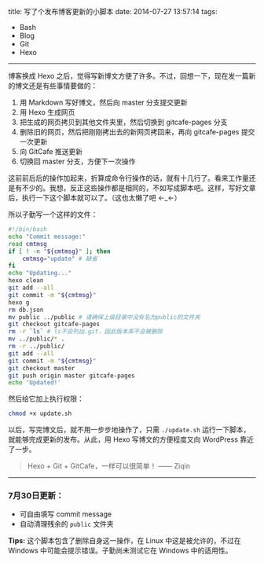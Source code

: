 title: 写了个发布博客更新的小脚本
date: 2014-07-27 13:57:14
tags:
- Bash
- Blog
- Git
- Hexo
---

博客换成 Hexo 之后，觉得写新博文方便了许多。不过，回想一下，现在发一篇新的博文还是有些事情要做的：

1. 用 Markdown 写好博文，然后向 master 分支提交更新
2. 用 Hexo 生成网页
3. 把生成的网页拷贝到其他文件夹里，然后切换到 gitcafe-pages 分支
4. 删除旧的网页，然后把刚刚拷出去的新网页拷回来，再向 gitcafe-pages 提交一次更新
5. 向 GitCafe 推送更新
6. 切换回 master 分支，方便下一次操作

这前前后后的操作加起来，折算成命令行操作的话，就有十几行了。看来工作量还是有不少的。我想，反正这些操作都是相同的，不如写成脚本吧。这样，写好文章后，执行一下这个脚本就可以了。（这也太懒了吧 ←_←）

所以子勤写一个这样的文件：

<!-- more -->

``` bash update.sh https://gitcafe.com/ziqin/ziqin/raw/master/update.sh Download
#!/bin/bash
echo "Commit message:"
read cmtmsg
if [ ! -n "${cmtmsg}" ]; then
	cmtmsg="update" # 缺省
fi
echo "Updating..."
hexo clean
git add --all
git commit -m "${cmtmsg}"
hexo g
rm db.json
mv public ../public # 请确保上级目录中没有名为public的文件夹
git checkout gitcafe-pages
rm -r `ls` # ls不会列出.git，因此版本库不会被删除
mv ../public/* .
rm -r ../public/
git add --all
git commit -m "${cmtmsg}"
git checkout master
git push origin master gitcafe-pages
echo 'Updated!'
```

然后给它加上执行权限：

``` bash
chmod +x update.sh
```

以后，写完博文后，就不用一步步地操作了，只需 `./update.sh` 运行一下脚本，就能够完成更新的发布。从此，用 Hexo 写博文的方便程度又向 WordPress 靠近了一步。

> Hexo + Git + GitCafe，一样可以很简单！ —— Ziqin

---

### 7月30日更新：

* 可自由填写 commit message
* 自动清理残余的 `public` 文件夹

**Tips:** 这个脚本包含了删除自身这一操作，在 Linux 中这是被允许的，不过在 Windows 中可能会提示错误。子勤尚未测试它在 Windows 中的适用性。